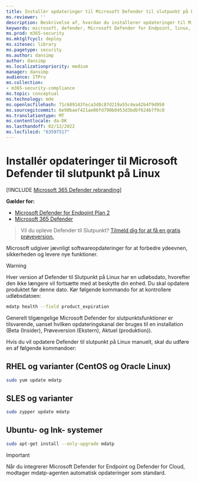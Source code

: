 ```yaml
---
title: Installér opdateringer til Microsoft Defender til slutpunkt på Linux
ms.reviewer: ''
description: Beskrivelse af, hvordan du installerer opdateringer til Microsoft Defender til slutpunkt på Linux i virksomhedsmiljøer.
keywords: microsoft, defender, Microsoft Defender for Endpoint, linux, updates, deploy
ms.prod: m365-security
ms.mktglfcycl: deploy
ms.sitesec: library
ms.pagetype: security
ms.author: dansimp
author: dansimp
ms.localizationpriority: medium
manager: dansimp
audience: ITPro
ms.collection:
- m365-security-compliance
ms.topic: conceptual
ms.technology: mde
ms.openlocfilehash: 71c689143feca3d8c87d219a55c4ea42b4f9d950
ms.sourcegitcommit: 6e90baef421ae06fd790b0453d3bdbf624b7f9c0
ms.translationtype: MT
ms.contentlocale: da-DK
ms.lasthandoff: 02/12/2022
ms.locfileid: "63597517"
---
```

# <a name="deploy-updates-for-microsoft-defender-for-endpoint-on-linux"></a>Installér opdateringer til Microsoft Defender til slutpunkt på Linux

[!INCLUDE [Microsoft 365 Defender rebranding](../../includes/microsoft-defender.md)]


**Gælder for:**
- [Microsoft Defender for Endpoint Plan 2](https://go.microsoft.com/fwlink/p/?linkid=2154037)
- [Microsoft 365 Defender](https://go.microsoft.com/fwlink/?linkid=2118804)

> Vil du opleve Defender til Slutpunkt? [Tilmeld dig for at få en gratis prøveversion.](https://signup.microsoft.com/create-account/signup?products=7f379fee-c4f9-4278-b0a1-e4c8c2fcdf7e&ru=https://aka.ms/MDEp2OpenTrial?ocid=docs-wdatp-investigateip-abovefoldlink)

Microsoft udgiver jævnligt softwareopdateringer for at forbedre ydeevnen, sikkerheden og levere nye funktioner.

> [!WARNING]
> Hver version af Defender til Slutpunkt på Linux har en udløbsdato, hvorefter den ikke længere vil fortsætte med at beskytte din enhed. Du skal opdatere produktet før denne dato. Kør følgende kommando for at kontrollere udløbsdatoen:
> ```bash
> mdatp health --field product_expiration
> ```


Generelt tilgængelige Microsoft Defender for slutpunktsfunktioner er tilsvarende, uanset hvilken opdateringskanal der bruges til en installation (Beta (Insider), Prøveversion (Ekstern), Aktuel (produktion)).


Hvis du vil opdatere Defender til slutpunkt på Linux manuelt, skal du udføre en af følgende kommandoer:

## <a name="rhel-and-variants-centos-and-oracle-linux"></a>RHEL og varianter (CentOS og Oracle Linux)

```bash
sudo yum update mdatp
```

## <a name="sles-and-variants"></a>SLES og varianter

```bash
sudo zypper update mdatp
```

## <a name="ubuntu-and-debian-systems"></a>Ubuntu- og Ink- systemer

```bash
sudo apt-get install --only-upgrade mdatp
```

> [!IMPORTANT]
> Når du integrerer Microsoft Defender for Endpoint og Defender for Cloud, modtager mdatp-agenten automatisk opdateringer som standard.
